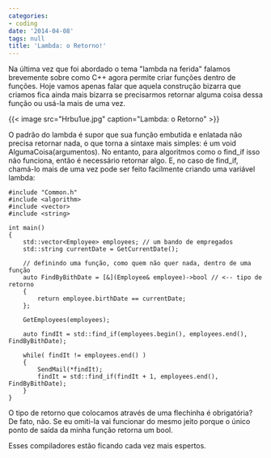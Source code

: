 ```yaml
---
categories:
- coding
date: '2014-04-08'
tags: null
title: 'Lambda: o Retorno!'
---
```


Na última vez que foi abordado o tema "lambda na ferida" falamos brevemente sobre como C++ agora permite criar funções dentro de funções. Hoje vamos apenas falar que aquela construção bizarra que criamos fica ainda mais bizarra se precisarmos retornar alguma coisa dessa função ou usá-la mais de uma vez.

{{< image src="Hrbu1ue.jpg" caption="Lambda: o Retorno" >}}

O padrão do lambda é supor que sua função embutida e enlatada não precisa retornar nada, o que torna a sintaxe mais simples: é um void AlgumaCoisa(argumentos). No entanto, para algoritmos como o find_if isso não funciona, então é necessário retornar algo. E, no caso de find_if, chamá-lo mais de uma vez pode ser feito facilmente criando uma variável lambda:

```
#include "Common.h"
#include <algorithm>
#include <vector>
#include <string>

int main()
{
	std::vector<Employee> employees; // um bando de empregados
	std::string currentDate = GetCurrentDate();

	// definindo uma função, como quem não quer nada, dentro de uma função
	auto FindByBithDate = [&](Employee& employee)->bool // <-- tipo de retorno
	{
		return employee.birthDate == currentDate;
	};

	GetEmployees(employees);

	auto findIt = std::find_if(employees.begin(), employees.end(), FindByBithDate);

	while( findIt != employees.end() )
	{
		SendMail(*findIt);
		findIt = std::find_if(findIt + 1, employees.end(), FindByBithDate);
	}
}

```

O tipo de retorno que colocamos através de uma flechinha é obrigatória? De fato, não. Se eu omiti-la vai funcionar do mesmo jeito porque o único ponto de saída da minha função retorna um bool.

Esses compiladores estão ficando cada vez mais espertos.


